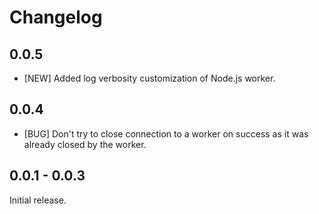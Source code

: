 # Changelog

## 0.0.5
- [NEW] Added log verbosity customization of Node.js worker.

## 0.0.4
- [BUG] Don't try to close connection to a worker on success as it was already closed by the worker.

## 0.0.1 - 0.0.3
Initial release.
